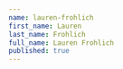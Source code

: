 ```yaml
---
name: lauren-frohlich
first_name: Lauren
last_name: Frohlich
full_name: Lauren Frohlich
published: true
---
```

